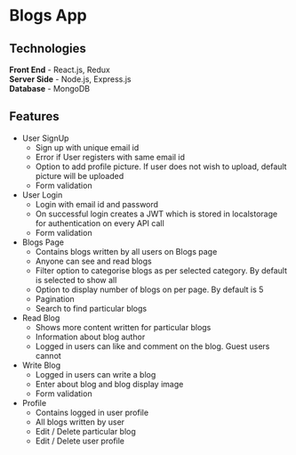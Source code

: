 # Blogs App

## Technologies
**Front End** - React.js, Redux  
**Server Side** - Node.js, Express.js  
**Database** - MongoDB  

## Features
* User SignUp
    * Sign up with unique email id
    * Error if User registers with same email id
    * Option to add profile picture. If user does not wish to upload, default picture will be uploaded
    * Form validation
* User Login
    * Login with email id and password
    * On successful login creates a JWT which is stored in localstorage for authentication on every API call
    * Form validation
* Blogs Page
    * Contains blogs written by all users on Blogs page
    * Anyone can see and read blogs
    * Filter option to categorise blogs as per selected category. By default is selected to show all
    * Option to display number of blogs on per page. By default is 5
    * Pagination
    * Search to find particular blogs
* Read Blog
    * Shows more content written for particular blogs
    * Information about blog author
    * Logged in users can like and comment on the blog. Guest users cannot
* Write Blog
    * Logged in users can write a blog
    * Enter about blog and blog display image
    * Form validation
* Profile
    * Contains logged in user profile
    * All blogs written by user
    * Edit / Delete particular blog
    * Edit / Delete user profile
